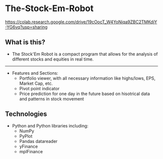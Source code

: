 # The-Stock-Em-Robot
https://colab.research.google.com/drive/19cOocT_W4YoNiqa9ZBC2TMKdjY-YG6vq?usp=sharing


## What is this?
* The Stock'Em Robot is a compact program that allows for the analysis of different stocks and equities in real time. 

----

* Features and Sections:
  * Portfolio viewer, with all necessary information like  highs/lows, EPS, Market Cap, etc.
  * Pivot point indicator
  * Price prediction for one day in the future based on hisotrical data and patterns in stock movement
 
 ## Technologies
* Python and Python libraries including:
  * NumPy
  * PyPlot
  * Pandas datareader
  * yFinance
  * mplFinance
  
  
  
